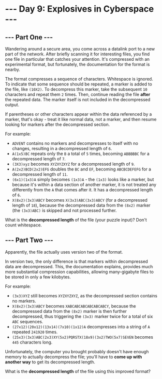 # --- Day 9: Explosives in Cyberspace ---

## --- Part One ---

Wandering around a secure area, you come across a datalink port to a new part of
the network. After briefly scanning it for interesting files, you find one file
in particular that catches your attention. It's compressed with an experimental
format, but fortunately, the documentation for the format is nearby.

The format compresses a sequence of characters. Whitespace is ignored. To
indicate that some sequence should be repeated, a marker is added to the file,
like `(10X2)`. To decompress this marker, take the subsequent `10` characters
and repeat them `2` times. Then, continue reading the file **after** the
repeated data.  The marker itself is not included in the decompressed output.

If parentheses or other characters appear within the data referenced by a
marker, that's okay - treat it like normal data, not a marker, and then resume
looking for markers after the decompressed section.

For example:


- `ADVENT` contains no markers and decompresses to itself with no changes,
  resulting in a decompressed length of `6`.
- `A(1x5)BC` repeats only the `B` a total of `5` times, becoming `ABBBBBC` for a
  decompressed length of `7`.
- `(3X3)xyz` becomes `XYZXYZXYZ` for a decompressed length of `9`.
- `A(2x2)BCD(2x2)EFG` doubles the `BC` and `EF`, becoming `ABCBCDEFEFG` for a
  decompressed length of `11`.
- `(6x1)(1x3)A` simply becomes `(1x3)A` - the `(1x3)` looks like a marker, but
  because it's within a data section of another marker, it is not treated any
  differently from the `A` that comes after it. It has a decompressed length of
  `6`.
- `X(8x2)(3x3)ABCY` becomes `X(3x3)ABC(3x3)ABCY` (for a decompressed length of
  `18`), because the decompressed data from the `(8x2)` marker (the `(3x3)ABC)`
  is skipped and not processed further.

What is the **decompressed length** of the file (your puzzle input)? Don't count
whitespace.

## --- Part Two ---

Apparently, the file actually uses version two of the format.

In version two, the only difference is that markers within decompressed data are
decompressed. This, the documentation explains, provides much more substantial
compression capabilities, allowing many-gigabyte files to be stored in only a
few kilobytes.

For example:

- `(3x3)XYZ` still becomes `XYZXYZXYZ`, as the decompressed section contains no
    markers.
- `X(8x2)(3x3)ABCY` becomes `XABCABCABCABCABCABCY`, because the decompressed
  data from the `(8x2)` marker is then further decompressed, thus triggering the
  `(3x3)` marker twice for a total of six `ABC` sequences.
- `(27x12)(20x12)(13x14)(7x10)(1x12)A` decompresses into a string of `A`
  repeated `241920` times.
- `(25x3)(3x3)ABC(2x3)XY(5x2)PQRSTX(18x9)(3x2)TWO(5x7)SEVEN` becomes `445`
  characters long.

Unfortunately, the computer you brought probably doesn't have enough memory to
actually decompress the file; you'll have to **come up with another way** to get
its decompressed length.

What is the **decompressed length** of the file using this improved format?
